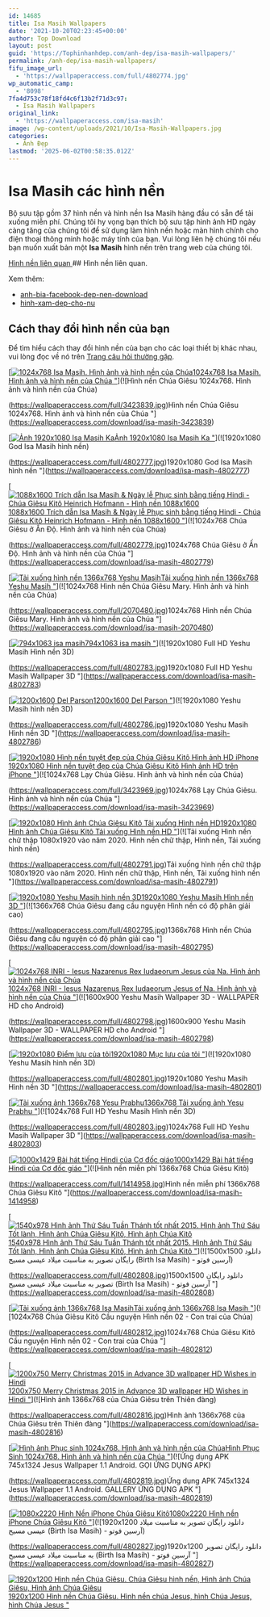 ```yaml
---
id: 14685
title: Isa Masih Wallpapers
date: '2021-10-20T02:23:45+00:00'
author: Top Download
layout: post
guid: 'https://Tophinhanhdep.com/anh-dep/isa-masih-wallpapers/'
permalink: /anh-dep/isa-masih-wallpapers/
fifu_image_url:
  - 'https://wallpaperaccess.com/full/4802774.jpg'
wp_automatic_camp:
  - '8098'
7fa4d753c78f18fd4c6f13b2f71d3c97:
  - Isa Masih Wallpapers
original_link:
  - 'https://wallpaperaccess.com/isa-masih'
image: /wp-content/uploads/2021/10/Isa-Masih-Wallpapers.jpg
categories:
  - Ảnh Đẹp
lastmod: '2025-06-02T00:58:35.012Z'
---
```

# Isa Masih các hình nền

Bộ sưu tập gồm 37 hình nền và hình nền Isa Masih hàng đầu có sẵn để tải xuống miễn phí. Chúng tôi hy vọng bạn thích bộ sưu tập hình ảnh HD ngày càng tăng của chúng tôi để sử dụng làm hình nền hoặc màn hình chính cho điện thoại thông minh hoặc máy tính của bạn. Vui lòng liên hệ chúng tôi nếu bạn muốn xuất bản một **Isa Masih** hình nền trên trang web của chúng tôi.

[Hình nền liên quan ](#related) ## Hình nền liên quan.

   
 Xem thêm:

   
- [anh-bia-facebook-dep-nen-download](https://tophinhanhdep.com/anh-bia/anh-bia-facebook-dep-nen-download/)
- [hinh-xam-dep-cho-nu](https://tophinhanhdep.com/hinh-xam-dep/hinh-xam-dep-cho-nu/)

## Cách thay đổi hình nền của bạn

Để tìm hiểu cách thay đổi hình nền của bạn cho các loại thiết bị khác nhau, vui lòng đọc về nó trên [Trang câu hỏi thường gặp](https://tophinhanhdep.com/faq/).

  
[[![1024x768 Isa Masih.  Hình ảnh và hình nền của Chúa](https://wallpaperaccess.com/full/4802774.jpg)1024x768 Isa Masih. Hình ảnh và hình nền của Chúa "](https://wallpaperaccess.com/download/isa-masih-4802774)](![Hình nền Chúa Giêsu 1024x768.  Hình ảnh và hình nền của Chúa)

(https://wallpaperaccess.com/full/3423839.jpg)Hình nền Chúa Giêsu 1024x768. Hình ảnh và hình nền của Chúa "](https://wallpaperaccess.com/download/isa-masih-3423839)

[[![Ảnh 1920x1080 Isa Masih Ka](https://wallpaperaccess.com/full/4802776.jpg)Ảnh 1920x1080 Isa Masih Ka "](https://wallpaperaccess.com/download/isa-masih-4802776)](![1920x1080 God Isa Masih hình nền)

(https://wallpaperaccess.com/full/4802777.jpg)1920x1080 God Isa Masih hình nền "](https://wallpaperaccess.com/download/isa-masih-4802777)

[[![1088x1600 Trích dẫn Isa Masih & Ngày lễ Phục sinh bằng tiếng Hindi - Chúa Giêsu Kitô Heinrich Hofmann - Hình nền 1088x1600](https://wallpaperaccess.com/full/4802778.jpg)1088x1600 Trích dẫn Isa Masih &amp; Ngày lễ Phục sinh bằng tiếng Hindi - Chúa Giêsu Kitô Heinrich Hofmann - Hình nền 1088x1600 "](https://wallpaperaccess.com/download/isa-masih-4802778)](![1024x768 Chúa Giêsu ở Ấn Độ.  Hình ảnh và hình nền của Chúa)

(https://wallpaperaccess.com/full/4802779.jpg)1024x768 Chúa Giêsu ở Ấn Độ. Hình ảnh và hình nền của Chúa "](https://wallpaperaccess.com/download/isa-masih-4802779)

[[![Tải xuống hình nền 1366x768 Yeshu Masih](https://wallpaperaccess.com/full/4802780.jpg)Tải xuống hình nền 1366x768 Yeshu Masih "](https://wallpaperaccess.com/download/isa-masih-4802780)](![1024x768 Hình nền Chúa Giêsu Mary.  Hình ảnh và hình nền của Chúa)

(https://wallpaperaccess.com/full/2070480.jpg)1024x768 Hình nền Chúa Giêsu Mary. Hình ảnh và hình nền của Chúa "](https://wallpaperaccess.com/download/isa-masih-2070480)

[[![794x1063 isa masih](https://wallpaperaccess.com/full/4802782.jpg)794x1063 isa masih "](https://wallpaperaccess.com/download/isa-masih-4802782)](![1920x1080 Full HD Yeshu Masih Hình nền 3D)

(https://wallpaperaccess.com/full/4802783.jpg)1920x1080 Full HD Yeshu Masih Wallpaper 3D "](https://wallpaperaccess.com/download/isa-masih-4802783)

[[![1200x1600 Del Parson](https://wallpaperaccess.com/full/341332.jpg)1200x1600 Del Parson "](https://wallpaperaccess.com/download/isa-masih-341332)](![1920x1080 Yeshu Masih hình nền 3D)

(https://wallpaperaccess.com/full/4802786.jpg)1920x1080 Yeshu Masih Hình nền 3D "](https://wallpaperaccess.com/download/isa-masih-4802786)

[[![1920x1080 Hình nền tuyệt đẹp của Chúa Giêsu Kitô Hình ảnh HD iPhone](https://wallpaperaccess.com/full/4802787.jpg)1920x1080 Hình nền tuyệt đẹp của Chúa Giêsu Kitô Hình ảnh HD trên iPhone "](https://wallpaperaccess.com/download/isa-masih-4802787)](![1024x768 Lạy Chúa Giêsu.  Hình ảnh và hình nền của Chúa)

(https://wallpaperaccess.com/full/3423969.jpg)1024x768 Lạy Chúa Giêsu. Hình ảnh và hình nền của Chúa "](https://wallpaperaccess.com/download/isa-masih-3423969)

[[![1920x1080 Hình ảnh Chúa Giêsu Kitô Tải xuống Hình nền HD](https://wallpaperaccess.com/full/4802790.jpg)1920x1080 Hình ảnh Chúa Giêsu Kitô Tải xuống Hình nền HD "](https://wallpaperaccess.com/download/isa-masih-4802790)](![Tải xuống Hình nền chữ thập 1080x1920 vào năm 2020. Hình nền chữ thập, Hình nền, Tải xuống hình nền)

(https://wallpaperaccess.com/full/4802791.jpg)Tải xuống hình nền chữ thập 1080x1920 vào năm 2020. Hình nền chữ thập, Hình nền, Tải xuống hình nền "](https://wallpaperaccess.com/download/isa-masih-4802791)

[[![1920x1080 Yeshu Masih hình nền 3D](https://wallpaperaccess.com/full/4802792.jpg)1920x1080 Yeshu Masih Hình nền 3D "](https://wallpaperaccess.com/download/isa-masih-4802792)](![1366x768 Chúa Giêsu đang cầu nguyện Hình nền có độ phân giải cao)

(https://wallpaperaccess.com/full/4802795.jpg)1366x768 Hình nền Chúa Giêsu đang cầu nguyện có độ phân giải cao "](https://wallpaperaccess.com/download/isa-masih-4802795)

[[![1024x768 INRI - Iesus Nazarenus Rex Iudaeorum  Jesus của Na.  Hình ảnh và hình nền của Chúa](https://wallpaperaccess.com/full/4802796.jpg)1024x768 INRI - Iesus Nazarenus Rex Iudaeorum Jesus of Na. Hình ảnh và hình nền của Chúa "](https://wallpaperaccess.com/download/isa-masih-4802796)](![1600x900 Yeshu Masih Wallpaper 3D - WALLPAPER HD cho Android)

(https://wallpaperaccess.com/full/4802798.jpg)1600x900 Yeshu Masih Wallpaper 3D - WALLPAPER HD cho Android "](https://wallpaperaccess.com/download/isa-masih-4802798)

[[![1920x1080 Điểm lưu của tôi](https://wallpaperaccess.com/full/4802800.jpg)1920x1080 Mục lưu của tôi "](https://wallpaperaccess.com/download/isa-masih-4802800)](![1920x1080 Yeshu Masih hình nền 3D)

(https://wallpaperaccess.com/full/4802801.jpg)1920x1080 Yeshu Masih Hình nền 3D "](https://wallpaperaccess.com/download/isa-masih-4802801)

[[![Tải xuống ảnh 1366x768 Yesu Prabhu](https://wallpaperaccess.com/full/4802802.jpg)1366x768 Tải xuống ảnh Yesu Prabhu "](https://wallpaperaccess.com/download/isa-masih-4802802)](![1024x768 Full HD Yeshu Masih Hình nền 3D)

(https://wallpaperaccess.com/full/4802803.jpg)1024x768 Full HD Yeshu Masih Wallpaper 3D "](https://wallpaperaccess.com/download/isa-masih-4802803)

[[![1000x1429 Bài hát tiếng Hindi của Cơ đốc giáo](https://wallpaperaccess.com/full/4802804.jpg)1000x1429 Bài hát tiếng Hindi của Cơ đốc giáo "](https://wallpaperaccess.com/download/isa-masih-4802804)](![Hình nền miễn phí 1366x768 Chúa Giêsu Kitô)

(https://wallpaperaccess.com/full/1414958.jpg)Hình nền miễn phí 1366x768 Chúa Giêsu Kitô "](https://wallpaperaccess.com/download/isa-masih-1414958)

[[![1540x978 Hình ảnh Thứ Sáu Tuần Thánh tốt nhất 2015. Hình ảnh Thứ Sáu Tốt lành, Hình ảnh Chúa Giêsu Kitô, Hình ảnh Chúa Kitô](https://wallpaperaccess.com/full/4802807.jpg)1540x978 Hình ảnh Thứ Sáu Tuần Thánh tốt nhất 2015. Hình ảnh Thứ Sáu Tốt lành, Hình ảnh Chúa Giêsu Kitô, Hình ảnh Chúa Kitô "](https://wallpaperaccess.com/download/isa-masih-4802807)](![1500x1500 دانلود رایگان تصویر به مناسبت میلاد عیسی مسیح (Birth Isa Masih) - آرسین فوتو)

(https://wallpaperaccess.com/full/4802808.jpg)1500x1500 دانلود رایگان تصویر به مناسبت میلاد عیسی مسیح (Birth Isa Masih) - آرسین فوتو "](https://wallpaperaccess.com/download/isa-masih-4802808)

[[![Tải xuống ảnh 1366x768 Isa Masih](https://wallpaperaccess.com/full/4802810.jpg)Tải xuống ảnh 1366x768 Isa Masih "](https://wallpaperaccess.com/download/isa-masih-4802810)](![1024x768 Chúa Giêsu Kitô Cầu nguyện Hình nền 02 - Con trai của Chúa)

(https://wallpaperaccess.com/full/4802812.jpg)1024x768 Chúa Giêsu Kitô Cầu nguyện Hình nền 02 - Con trai của Chúa "](https://wallpaperaccess.com/download/isa-masih-4802812)

[[![1200x750 Merry Christmas 2015 in Advance 3D wallpaper HD Wishes in Hindi](https://wallpaperaccess.com/full/4802813.jpg)1200x750 Merry Christmas 2015 in Advance 3D wallpaper HD Wishes in Hindi "](https://wallpaperaccess.com/download/isa-masih-4802813)](![Hình ảnh 1366x768 của Chúa Giêsu trên Thiên đàng)

(https://wallpaperaccess.com/full/4802816.jpg)Hình ảnh 1366x768 của Chúa Giêsu trên Thiên đàng "](https://wallpaperaccess.com/download/isa-masih-4802816)

[[![Hình ảnh Phục sinh 1024x768.  Hình ảnh và hình nền của Chúa](https://wallpaperaccess.com/full/4802818.jpg)Hình Phục Sinh 1024x768. Hình ảnh và hình nền của Chúa "](https://wallpaperaccess.com/download/isa-masih-4802818)](![Ứng dụng APK 745x1324 Jesus Wallpaper 1.1 Android.  GỌI ỨNG DỤNG APK)

(https://wallpaperaccess.com/full/4802819.jpg)Ứng dụng APK 745x1324 Jesus Wallpaper 1.1 Android. GALLERY ỨNG DỤNG APK "](https://wallpaperaccess.com/download/isa-masih-4802819)

[[![1080x2220 Hình Nền iPhone Chúa Giêsu Kitô](https://wallpaperaccess.com/full/4802820.jpg)1080x2220 Hình nền iPhone Chúa Giêsu Kitô "](https://wallpaperaccess.com/download/isa-masih-4802820)](![1920x1200 دانلود رایگان تصویر به مناسبت میلاد عیسی مسیح (Birth Isa Masih) - آرسین فوتو)

(https://wallpaperaccess.com/full/4802827.jpg)1920x1200 دانلود رایگان تصویر به مناسبت میلاد عیسی مسیح (Birth Isa Masih) - آرسین فوتو "](https://wallpaperaccess.com/download/isa-masih-4802827)

[![1920x1200 Hình nền Chúa Giêsu.  Chúa Giêsu hình nền, Hình ảnh Chúa Giêsu, Hình ảnh Chúa Giêsu](https://wallpaperaccess.com/full/3405684.jpg)1920x1200 Hình nền Chúa Giêsu. Hình nền chúa Jesus, hình Chúa Jesus, hình Chúa Jesus "](https://wallpaperaccess.com/download/isa-masih-3405684)
